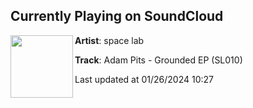 ## Currently Playing on SoundCloud

[<img align="left" width="100" src="https://i1.sndcdn.com/artworks-idsS3JxzL0moLNBp-zszOOA-t500x500.jpg">](https://soundcloud.com/spacelabrecords/adam-pits-grounded-ep-sl010)

**Artist**: space lab 

**Track**: Adam Pits - Grounded EP (SL010)

Last updated at 01/26/2024 10:27
